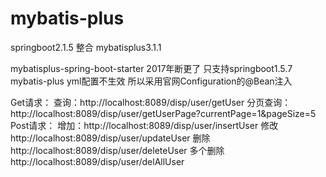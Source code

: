 # mybatis-plus
springboot2.1.5 整合 mybatisplus3.1.1

mybatisplus-spring-boot-starter 2017年断更了 只支持springboot1.5.7
mybatis-plus yml配置不生效 所以采用官网Configuration的@Bean注入

Get请求：
    查询：http://localhost:8089/disp/user/getUser
    分页查询：http://localhost:8089/disp/user/getUserPage?currentPage=1&pageSize=5
Post请求：
    增加：http://localhost:8089/disp/user/insertUser
    修改http://localhost:8089/disp/user/updateUser
    删除http://localhost:8089/disp/user/deleteUser
    多个删除http://localhost:8089/disp/user/delAllUser